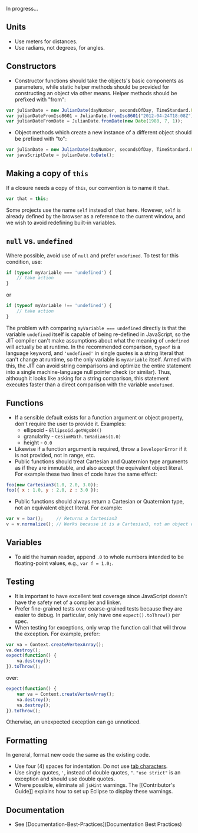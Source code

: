 In progress...

## Units

* Use meters for distances.
* Use radians, not degrees, for angles.

## Constructors

* Constructor functions should take the objects's basic components as parameters, while static helper methods should be provided for constructing an object via other means.  Helper methods should be prefixed with "from":

```javascript
var julianDate = new JulianDate(dayNumber, secondsOfDay, TimeStandard.UTC);
var julianDateFromIso8601 = JulianDate.fromIso8601("2012-04-24T18:08Z");
var julianDateFromDate = JulianDate.fromDate(new Date(1980, 7, 1));
```

* Object methods which create a new instance of a different object should be prefixed with "to":

```javascript
var julianDate = new JulianDate(dayNumber, secondsOfDay, TimeStandard.UTC);
var javaScriptDate = julianDate.toDate();
```

## Making a copy of `this`

If a closure needs a copy of `this`, our convention is to name it `that`.

```javascript
var that = this;
```

Some projects use the name `self` instead of `that` here.  However, `self` is already defined by the browser as a reference to the current window, and we wish to avoid redefining built-in variables.

## `null` vs. `undefined`

Where possible, avoid use of `null` and prefer `undefined`.  To test for this condition, use:

```javascript
if (typeof myVariable === 'undefined') {
    // take action
}
```

or

```javascript
if (typeof myVariable !== 'undefined') {
    // take action
}
```

The problem with comparing `myVariable === undefined` directly is that the variable `undefined` itself
is capable of being re-defined in JavaScript, so the JIT compiler can't make assumptions about what the
meaning of `undefined` will actually be at runtime.  In the recommended comparison, `typeof` is a language keyword, and
`'undefined'` in single quotes is a string literal that can't change at runtime, so the only variable is
`myVariable` itself.  Armed with this, the JIT can avoid string comparisons and optimize the entire statement
into a single machine-language null pointer check (or similar).  Thus, although it looks like asking for a string
comparison, this statement executes faster than a direct comparison with the variable `undefined`.

## Functions

* If a sensible default exists for a function argument or object property, don't require the user to provide it.  Examples:
   * ellipsoid - `Ellipsoid.getWgs84()`
   * granularity - `CesiumMath.toRadians(1.0)`
   * height - `0.0`
* Likewise if a function argument is required, throw a `DeveloperError` if it is not provided, not in range, etc.
* Public functions should treat Cartesian and Quaternion type arguments as if they are immutable, and also accept the equivalent object literal.  For example these two lines of code have the same effect:

```javascript
foo(new Cartesian3(1.0, 2.0, 3.0));
foo({ x : 1.0, y : 2.0, z : 3.0 });
```

* Public functions should always return a Cartesian or Quaternion type, not an equivalent object literal.  For example:

```javascript
var v = bar();     // Returns a Cartesian3
v = v.normalize(); // Works because it is a Cartesian3, not an object with just x, y, and z properties
```

## Variables

* To aid the human reader, append `.0` to whole numbers intended to be floating-point values, e.g., `var f = 1.0;`.

## Testing

* It is important to have excellent test coverage since JavaScript doesn't have the safety net of a compiler and linker.
* Prefer fine-grained tests over coarse-grained tests because they are easier to debug. In particular, only have one `expect().toThrow()` per spec.
* When testing for exceptions, only wrap the function call that will throw the exception. For example, prefer:

```javascript
var va = Context.createVertexArray();
va.destroy();
expect(function() { 
    va.destroy(); 
}).toThrow();
```
over:

```javascript
expect(function() { 
    var va = Context.createVertexArray(); 
    va.destroy(); 
    va.destroy(); 
}).toThrow();
```
Otherwise, an unexpected exception can go unnoticed.

## Formatting

In general, format new code the same as the existing code.

* Use four (4) spaces for indentation.  Do not use [tab characters](http://www.jwz.org/doc/tabs-vs-spaces.html).
* Use single quotes, `'`, instead of double quotes, `"`.  `"use strict"` is an exception and should use double quotes.
* Where possible, eliminate all `jsHint` warnings.  The [[Contributor's Guide]] explains how to set up Eclipse to display these warnings.

## Documentation

* See [Documentation-Best-Practices](Documentation Best Practices)
